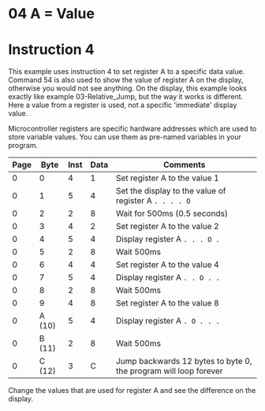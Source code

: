 # 04 A = Value

# Instruction 4

This example uses instruction 4 to set register A to a specific data value.
Command 54 is also used to show the value of register A on the display, otherwise you would not see anything.
On the display, this example looks exactly like example 03-Relative_Jump, but the way it works is different.
Here a value from a register is used, not a specific 'immediate' display value.

Microcontroller registers are specific hardware addresses which are used to store variable values.
You can use them as pre-named variables in your program.

|  Page  |  Byte  |  Inst  |  Data  |  Comments  |
|  ---   |  ---   |  ---   |  ---   |  ---    |   
|  0     |  0     |  4     |  1     |  Set register A to the value 1 |
|  0     |  1     |  5     |  4     |  Set the display to the value of register A ``. . . . O`` | 
|  0     |  2     |  2     |  8     |  Wait for 500ms (0.5 seconds)  |
|  0     |  3     |  4     |  2     |  Set register A to the value 2 |
|  0     |  4     |  5     |  4     |  Display register A ``. . . O .`` |
|  0     |  5     |  2     |  8     |  Wait 500ms |
|  0     |  6     |  4     |  4     |  Set register A to the value 4 |
|  0     |  7     |  5     |  4     |  Display register A ``. . O . .`` |
|  0     |  8     |  2     |  8     |  Wait 500ms |
|  0     |  9     |  4     |  8     |  Set register A to the value 8 |
|  0     | A (10) |  5     |  4     |  Display register A ``. O . . .`` |
|  0     | B (11) |  2     |  8     |  Wait 500ms |
|  0     | C (12) |  3     |  C     |  Jump backwards 12 bytes to byte 0, the program will loop forever|

Change the values that are used for register A and see the difference on the display.

